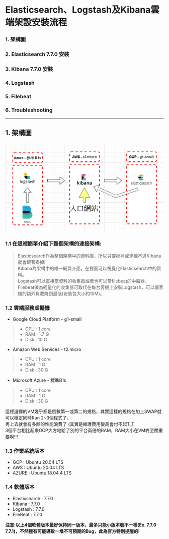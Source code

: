 # Elasticsearch、Logstash及Kibana雲端架設安裝流程

### 1. 架構圖
### 2. Elasticsearch 7.7.0 安裝
### 3. Kibana 7.7.0 安裝
### 4. Logstash
### 5. Filebeat
### 6. Troubleshooting
--- 
## 1. 架構圖

![ELK架構圖](https://github.com/yotzom/Document/blob/master/ELKonCloud_img/ELKstucture.png "ELK架構圖")

### 1.1 在這裡簡單介紹下整個架構的連接架構:
> Elasticsearch作為整個架構中的資料庫，所以只要掛掉或連線不通Kibana就會跟著掛掉!<BR>
> Kibana為架構中的唯一網頁介面，在裡面可以視覺化Elasticsearch中的資料。<BR>
> Logstash可以直接當資料的收集器或者也可以當filebeat的中繼器。<BR>
> Filebeat做為輕量化的收集器可取代在每台客機上安裝Logstash，可以讓客機的額外負載降到最低(安裝包大小約10M)。<BR>
  
### 1.2 雲端服務虛擬機
+ Google Cloud Platform - g1-small
> + CPU : 1 core
> + RAM : 1.7 G
> + Disk : 10 G
+ Amazon Web Services - t2.micro
> + CPU : 1 core
> + RAM : 1 G
> + Disk : 30 G
+ Microsoft Azure - 標準B1s
> + CPU : 1 core
> + RAM : 1 G
> + Disk : 30 G

這裡選擇的VM幾乎都是倒數第一或第二的規格，其實這樣的規格在加上SWAP就可以穩定同時Run 2~3個程式了，<BR>
再上去就會有多餘的性能浪費了 (其實是維護費用變高會付不起T_T <BR>
3個平台相比起來GCP大方地給了別的平台兩倍的RAM，RAM大小在VM終至關重要啊!!!
  
### 1.3 作業系統版本
+ GCP : Ubuntu 20.04 LTS
+ AWS : Ubuntu 20.04 LTS
+ AZURE : Ubuntu 18.04.4 LTS

### 1.4 軟體版本
+ Elastixsearch : 7.7.0
+ Kibana : 7.7.0
+ Logstash : 7.7.0
+ FileBeat : 7.7.0 <BR>
  
**注意:以上4個軟體版本最好保持同一版本，最多只能小版本號不一樣(Ex. 7.7.0 7.7.1)，不然極有可能導致一堆不可預期的Bug，此為官方特別提醒的!**
